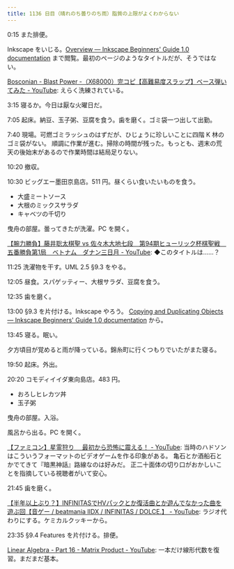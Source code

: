 ```yaml
---
title: 1136 日目（晴れのち曇りのち雨）脂質の上限がよくわからない
---
```


0:15 また排便。

Inkscape をいじる。[Overview — Inkscape Beginners' Guide 1.0 documentation](https://inkscape-manuals.readthedocs.io/en/latest/techniques-overview.html)
まで閲覧。最初のページのようなタイトルだが、そうではない。

[Bosconian - Blast Power -（X68000）完コピ【高難易度スラップ】ベース弾いてみた - YouTube](https://www.youtube.com/watch?v=o4PavefS0hM):
えらく洗練されている。

3:15 寝るか。今日は厭な火曜日だ。

7:05 起床。納豆、玉子粥、豆腐を食う。歯を磨く。ゴミ袋一つ出して出勤。

7:40 現場。可燃ゴミラッシュのはずだが、ひじょうに珍しいことに四階 K 林のゴミ袋がない。
順調に作業が進む。掃除の時間が残った。もっとも、週末の荒天の後始末があるので作業時間は結局足りない。

10:20 撤収。

10:30 ビッグエー墨田京島店。511 円。昼くらい食いたいものを食う。

* 大盛ミートソース
* 大根のミックスサラダ
* キャベツの千切り

曳舟の部屋。曇ってきたが洗濯。PC を開く。

[【腕力勝負】藤井聡太棋聖 vs 佐々木大地七段　第94期ヒューリック杯棋聖戦　五番勝負第1局　ベトナム　ダナン三日月 - YouTube](https://www.youtube.com/watch?v=5XGP840YCac):
◆このタイトルは……？

11:25 洗濯物を干す。UML 2.5 §9.3 をやる。

12:05 昼食。スパゲッティー、大根サラダ、豆腐を食う。

12:35 歯を磨く。

13:00 §9.3 を片付ける。Inkscape やろう。
[Copying and Duplicating Objects — Inkscape Beginners' Guide 1.0 documentation](https://inkscape-manuals.readthedocs.io/en/latest/copy-and-duplicate.html)
から。

13:45 寝る。眠い。

夕方頃目が覚めると雨が降っている。錦糸町に行くつもりでいたがまた寝る。

19:50 起床。外出。

20:20 コモディイイダ東向島店。483 円。

* おろしヒレカツ丼
* 玉子粥

曳舟の部屋。入浴。

風呂から出る。PC を開く。

[【ファミコン】星霊狩り 　最初から恐怖に震える！ - YouTube](https://www.youtube.com/watch?v=KU9GD_LgVww):
当時のハドソンはこういうフォーマットのビデオゲームを作る印象がある。
亀石とか酒船石とかでてきて『暗黒神話』路線なのは好みだ。
正二十面体の切り口がおかしいことを指摘している視聴者がいて安心。

21:45 歯を磨く。

[【半年以上ぶり？】INFINITASでHVパックとか復活曲とか遊んでなかった曲を遊ぶ回【音ゲー / beatmania IIDX / INFINITAS / DOLCE.】 - YouTube](https://www.youtube.com/watch?v=AGMaj4_N6JA):
ラジオ代わりにする。ケミカルクッキーから。

23:35 §9.4 Features を片付ける。排便。

[Linear Algebra - Part 16 - Matrix Product - YouTube](https://www.youtube.com/watch?v=8R0BdG9XnAk&list=PLBh2i93oe2quLc5zaxD0WHzQTGrXMwAI6&index=16):
一本だけ線形代数を復習。まだまだ基本。
